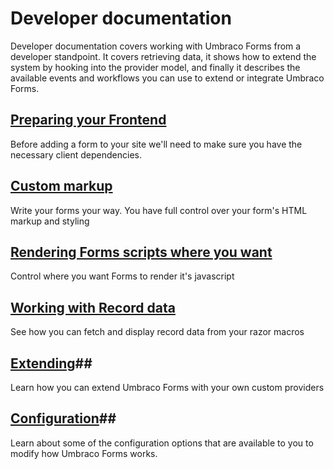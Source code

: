 # Developer documentation
Developer documentation covers working with Umbraco Forms from a developer standpoint. It covers retrieving data, it shows how to extend the system by hooking into the provider model, and finally it describes the available events and workflows you can use to extend or integrate Umbraco Forms.

## [Preparing your Frontend](Prepping-Frontend/index.md)
Before adding a form to your site we'll need to make sure you have the necessary client dependencies.

## [Custom markup](Custom-Markup/index.md)
Write your forms your way. You have full control over your form's HTML markup and styling

## [Rendering Forms scripts where you want](Rendering-Scripts/index.md)
Control where you want Forms to render it's javascript

## [Working with Record data](Working-With-Data/index.md)
See how you can fetch and display record data from your razor macros

## [Extending](Extending/index.md)##
Learn how you can extend Umbraco Forms with your own custom providers

## [Configuration](Configuration/index.md)##
Learn about some of the configuration options that are available to you to modify how Umbraco Forms works.